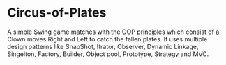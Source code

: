 # Circus-of-Plates
A simple Swing game matches with the OOP principles which consist of a Clown moves Right and Left to catch the fallen plates.
It uses multiple design patterns like SnapShot, Itrator, Observer, Dynamic Linkage, Singelton, Factory, Builder, Object pool, Prototype, Strategy and MVC.